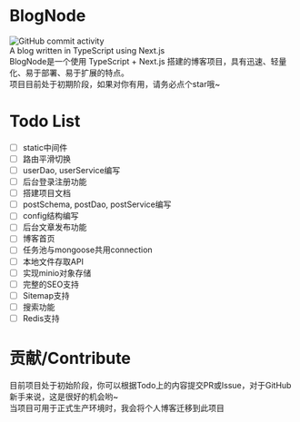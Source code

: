 # BlogNode
![GitHub commit activity](https://img.shields.io/github/commit-activity/y/BATTLEHAWK00/BlogNode-dev)  
A blog written in TypeScript using Next.js  
BlogNode是一个使用 TypeScript + Next.js 搭建的博客项目，具有迅速、轻量化、易于部署、易于扩展的特点。  
项目目前处于初期阶段，如果对你有用，请务必点个star哦~

# Todo List
- [ ] static中间件
- [ ] 路由平滑切换
- [ ] userDao, userService编写
- [ ] 后台登录注册功能
- [ ] 搭建项目文档
- [ ] postSchema, postDao, postService编写
- [ ] config结构编写
- [ ] 后台文章发布功能
- [ ] 博客首页
- [ ] 任务池与mongoose共用connection
- [ ] 本地文件存取API
- [ ] 实现minio对象存储
- [ ] 完整的SEO支持
- [ ] Sitemap支持
- [ ] 搜索功能
- [ ] Redis支持

# 贡献/Contribute
目前项目处于初始阶段，你可以根据Todo上的内容提交PR或Issue，对于GitHub新手来说，这是很好的机会哟~  
当项目可用于正式生产环境时，我会将个人博客迁移到此项目  
